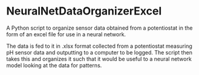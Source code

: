 # NeuralNetDataOrganizerExcel
A Python script to organize sensor data obtained from a potentiostat in the form of an excel file for use in a neural network.

The data is fed to it in .xlsx format collected from a potentiostat measuring pH sensor data and outputting to a computer to be logged. The script then takes this and organizes it such that it would be useful to a neural network model looking at the data for patterns.
